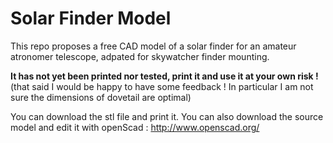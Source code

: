 # Solar Finder Model

This repo proposes a free CAD model of a solar finder for an amateur atronomer telescope,
adpated for skywatcher finder mounting.

**It has not yet been printed nor tested, print it and use it at your own risk !**
(that said I would be happy to have some feedback ! In particular I am not sure the dimensions of
dovetail are optimal)

You can download the stl file and print it. You can also download the source model and edit it with openScad : http://www.openscad.org/
